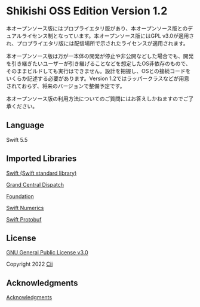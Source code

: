 # Shikishi OSS Edition Version 1.2
本オープンソース版にはプロプライエタリ版があり、本オープンソース版とのデュアルライセンス制となっています。本オープンソース版にはGPL v3.0が適用され、プロプライエタリ版には配信場所で示されたライセンスが適用されます。

本オープンソース版は万が一本体の開発が停止や非公開などした場合でも、開発を引き継ぎたいユーザーが引き継げることなどを想定したOS非依存のもので、そのままビルドしても実行はできません。設計を把握し、OSとの接続コードをいくらか記述する必要があります。Version 1.2ではラッパークラスなどが用意されておらず、将来のバージョンで整備予定です。

本オープンソース版の利用方法についてのご質問にはお答えしかねますのでご了承ください。

## Language
Swift 5.5

## Imported Libraries
[Swift (Swift standard library)](https://github.com/apple/swift)

[Grand Central Dispatch](https://github.com/apple/swift-corelibs-libdispatch)

[Foundation](https://github.com/apple/swift-corelibs-foundation)

[Swift Numerics](https://github.com/apple/swift-numerics)

[Swift Protobuf](https://github.com/apple/swift-protobuf)

## License
[GNU General Public License v3.0](License.md)

Copyright 2022 [Cii](https://cii0.net)

## Acknowledgments
[Acknowledgments](Acknowledgments.txt)

